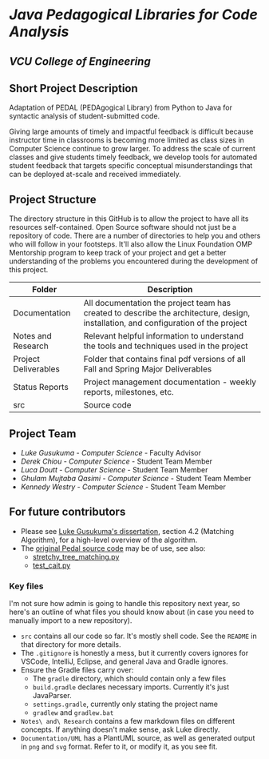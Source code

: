 # *Java Pedagogical Libraries for Code Analysis*

## *VCU College of Engineering*

## Short Project Description

Adaptation of PEDAL (PEDAgogical Library) from Python to Java
for syntactic analysis of student-submitted code.

Giving large amounts of timely and impactful feedback is difficult because
instructor time in classrooms is becoming more limited as class sizes in
Computer Science continue to grow larger.
To address the scale of current classes and give students timely feedback,
we develop tools for automated student feedback that targets
specific conceptual misunderstandings that can be deployed at-scale and
received immediately.

## Project Structure

The directory structure in this GitHub is to allow the project to have all its
resources self-contained. Open Source software should not just be a repository
of code. There are a number of directories to help you and others who will
follow in your footsteps.  It'll also allow the Linux Foundation OMP Mentorship
program to keep track of your project and get a better understanding of the
problems you encountered during the development of this project.

| Folder | Description |
|---|---|
| Documentation |  All documentation the project team has created to describe the architecture, design, installation, and configuration of the project |
| Notes and Research | Relevant helpful information to understand the tools and techniques used in the project |
| Project Deliverables | Folder that contains final pdf versions of all Fall and Spring Major Deliverables |
| Status Reports | Project management documentation - weekly reports, milestones, etc. |
| src | Source code |

## Project Team

- *Luke Gusukuma* - *Computer Science* - Faculty Advisor
- *Derek Chiou* - *Computer Science* - Student Team Member
- *Luca Doutt* - *Computer Science* - Student Team Member
- *Ghulam Mujtaba Qasimi* - *Computer Science* - Student Team Member
- *Kennedy Westry* - *Computer Science* - Student Team Member

## For future contributors

- Please see [Luke Gusukuma's dissertation](https://vtechworks.lib.vt.edu/server/api/core/bitstreams/5e3b9983-bdcb-4c4b-8ecc-46db979f4c01/content),
section 4.2 (Matching Algorithm), for a high-level overview of the algorithm.
- The [original Pedal source code](https://github.com/pedal-edu/pedal/tree/master)
may be of use, see also:
  - [stretchy_tree_matching.py](https://github.com/pedal-edu/pedal/blob/master/pedal/cait/stretchy_tree_matching.py)
  - [test_cait.py](https://github.com/pedal-edu/pedal/blob/master/tests/test_cait.py)

### Key files

I'm not sure how admin is going to handle this repository next year,
so here's an outline of what files you should know about
(in case you need to manually import to a new repository).

- `src` contains all our code so far. It's mostly shell code.
See the `README` in that directory for more details.
- The `.gitignore` is honestly a mess, but it currently covers ignores for
VSCode, IntelliJ, Eclipse, and general Java and Gradle ignores.
- Ensure the Gradle files carry over:
  - The `gradle` directory, which should contain only a few files
  - `build.gradle` declares necessary imports. Currently it's just JavaParser.
  - `settings.gradle`, currently only stating the project name
  - `gradlew` and `gradlew.bat`
- `Notes\ and\ Research` contains a few markdown files on different concepts.
If anything doesn't make sense, ask Luke directly.
- `Documentation/UML` has a PlantUML source, as well as
generated output in `png` and `svg` format.
Refer to it, or modify it, as you see fit.
